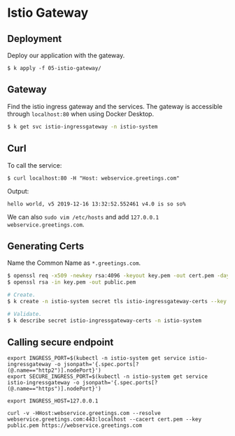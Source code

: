 # Istio Gateway

## Deployment
Deploy our application with the gateway.
```
$ k apply -f 05-istio-gateway/
```

## Gateway

Find the istio ingress gateway and the services. The gateway is accessible through `localhost:80` when using Docker Desktop.

```bash
$ k get svc istio-ingressgateway -n istio-system
```


## Curl

To call the service:
```
$ curl localhost:80 -H "Host: webservice.greetings.com"
```

Output:
```
hello world, v5 2019-12-16 13:32:52.552461 v4.0 is so so%
```

We can also `sudo vim /etc/hosts` and add `127.0.0.1 webservice.greetings.com`.

## Generating Certs

Name the Common Name as `*.greetings.com`.

```bash
$ openssl req -x509 -newkey rsa:4096 -keyout key.pem -out cert.pem -days 365
$ openssl rsa -in key.pem -out public.pem

# Create.
$ k create -n istio-system secret tls istio-ingressgateway-certs --key public.pem --cert cert.pem

# Validate.
$ k describe secret istio-ingressgateway-certs -n istio-system
```


## Calling secure endpoint

```
export INGRESS_PORT=$(kubectl -n istio-system get service istio-ingressgateway -o jsonpath='{.spec.ports[?(@.name=="http2")].nodePort}')
export SECURE_INGRESS_PORT=$(kubectl -n istio-system get service istio-ingressgateway -o jsonpath='{.spec.ports[?(@.name=="https")].nodePort}')

export INGRESS_HOST=127.0.0.1
```

```
curl -v -HHost:webservice.greetings.com --resolve webservice.greetings.com:443:localhost --cacert cert.pem --key public.pem https://webservice.greetings.com
```
